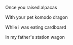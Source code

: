 Once you raised alpacas

With your pet komodo dragon

While i was eating cardboard

In my father's station wagon
